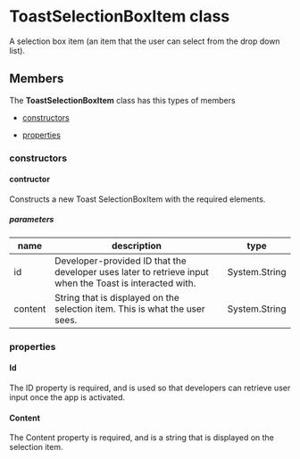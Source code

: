 
# ToastSelectionBoxItem class

A selection box item (an item that the user can select from the drop down list).

## Members

The **ToastSelectionBoxItem** class has this types of members

* [constructors](#constructors)

* [properties](#properties)

### constructors

#### contructor

Constructs a new Toast SelectionBoxItem with the required elements.

##### parameters



| name | description | type |
| --- | --- | --- |
| id | Developer-provided ID that the developer uses later to retrieve input when the Toast is interacted with. | System.String |
| content | String that is displayed on the selection item. This is what the user sees. | System.String |

### properties

#### Id

The ID property is required, and is used so that developers can retrieve user input once the app is activated.

#### Content

The Content property is required, and is a string that is displayed on the selection item.
